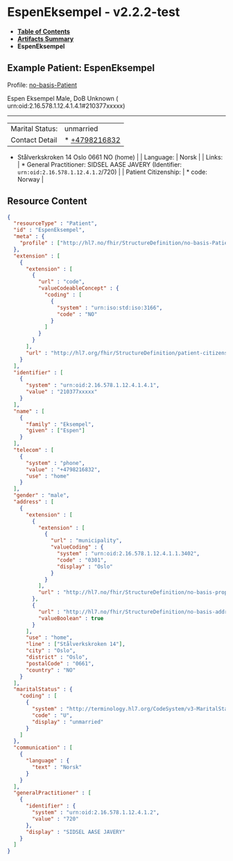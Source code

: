 # EspenEksempel - v2.2.2-test

* [**Table of Contents**](toc.md)
* [**Artifacts Summary**](artifacts.md)
* **EspenEksempel**

## Example Patient: EspenEksempel

Profile: [no-basis-Patient](StructureDefinition-no-basis-Patient.md)

Espen Eksempel Male, DoB Unknown ( urn:oid:2.16.578.1.12.4.1.4.1#210377xxxxx)

-------

| | |
| :--- | :--- |
| Marital Status: | unmarried |
| Contact Detail | * [+4798216832](tel:+4798216832)
* Stålverkskroken 14 Oslo 0661 NO (home)
 |
| Language: | Norsk |
| Links: | * General Practitioner: SIDSEL AASE JAVERY (Identifier: `urn:oid:2.16.578.1.12.4.1.2`/720)
 |
| Patient Citizenship: | * code: Norway
 |



## Resource Content

```json
{
  "resourceType" : "Patient",
  "id" : "EspenEksempel",
  "meta" : {
    "profile" : ["http://hl7.no/fhir/StructureDefinition/no-basis-Patient"]
  },
  "extension" : [
    {
      "extension" : [
        {
          "url" : "code",
          "valueCodeableConcept" : {
            "coding" : [
              {
                "system" : "urn:iso:std:iso:3166",
                "code" : "NO"
              }
            ]
          }
        }
      ],
      "url" : "http://hl7.org/fhir/StructureDefinition/patient-citizenship"
    }
  ],
  "identifier" : [
    {
      "system" : "urn:oid:2.16.578.1.12.4.1.4.1",
      "value" : "210377xxxxx"
    }
  ],
  "name" : [
    {
      "family" : "Eksempel",
      "given" : ["Espen"]
    }
  ],
  "telecom" : [
    {
      "system" : "phone",
      "value" : "+4798216832",
      "use" : "home"
    }
  ],
  "gender" : "male",
  "address" : [
    {
      "extension" : [
        {
          "extension" : [
            {
              "url" : "municipality",
              "valueCoding" : {
                "system" : "urn:oid:2.16.578.1.12.4.1.1.3402",
                "code" : "0301",
                "display" : "Oslo"
              }
            }
          ],
          "url" : "http://hl7.no/fhir/StructureDefinition/no-basis-propertyinformation"
        },
        {
          "url" : "http://hl7.no/fhir/StructureDefinition/no-basis-address-official",
          "valueBoolean" : true
        }
      ],
      "use" : "home",
      "line" : ["Stålverkskroken 14"],
      "city" : "Oslo",
      "district" : "Oslo",
      "postalCode" : "0661",
      "country" : "NO"
    }
  ],
  "maritalStatus" : {
    "coding" : [
      {
        "system" : "http://terminology.hl7.org/CodeSystem/v3-MaritalStatus",
        "code" : "U",
        "display" : "unmarried"
      }
    ]
  },
  "communication" : [
    {
      "language" : {
        "text" : "Norsk"
      }
    }
  ],
  "generalPractitioner" : [
    {
      "identifier" : {
        "system" : "urn:oid:2.16.578.1.12.4.1.2",
        "value" : "720"
      },
      "display" : "SIDSEL AASE JAVERY"
    }
  ]
}

```
